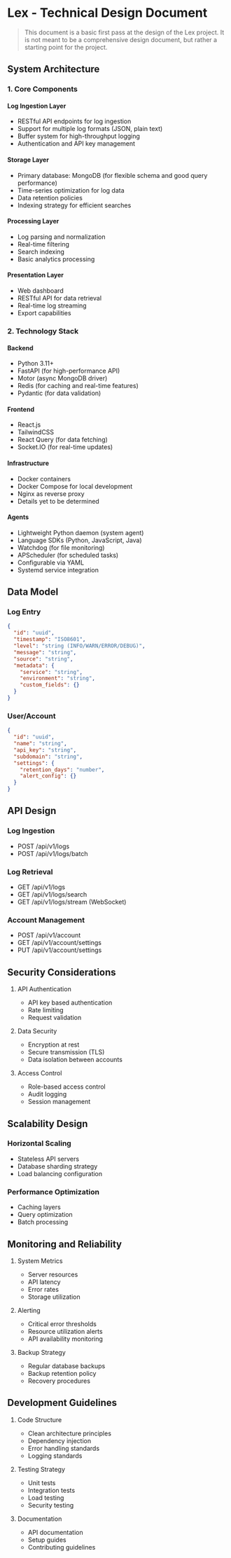 # Lex - Technical Design Document

> This document is a basic first pass at the design of the Lex project. It is not meant to be a comprehensive design document, but rather a starting point for the project.

## System Architecture

### 1. Core Components

#### Log Ingestion Layer
- RESTful API endpoints for log ingestion
- Support for multiple log formats (JSON, plain text)
- Buffer system for high-throughput logging
- Authentication and API key management

#### Storage Layer
- Primary database: MongoDB (for flexible schema and good query performance)
- Time-series optimization for log data
- Data retention policies
- Indexing strategy for efficient searches

#### Processing Layer
- Log parsing and normalization
- Real-time filtering
- Search indexing
- Basic analytics processing

#### Presentation Layer
- Web dashboard
- RESTful API for data retrieval
- Real-time log streaming
- Export capabilities

### 2. Technology Stack

#### Backend
- Python 3.11+
- FastAPI (for high-performance API)
- Motor (async MongoDB driver)
- Redis (for caching and real-time features)
- Pydantic (for data validation)

#### Frontend
- React.js
- TailwindCSS
- React Query (for data fetching)
- Socket.IO (for real-time updates)

#### Infrastructure
- Docker containers
- Docker Compose for local development
- Nginx as reverse proxy
- Details yet to be determined

#### Agents
- Lightweight Python daemon (system agent)
- Language SDKs (Python, JavaScript, Java)
- Watchdog (for file monitoring)
- APScheduler (for scheduled tasks)
- Configurable via YAML
- Systemd service integration

## Data Model

### Log Entry
```json
{
  "id": "uuid",
  "timestamp": "ISO8601",
  "level": "string (INFO/WARN/ERROR/DEBUG)",
  "message": "string",
  "source": "string",
  "metadata": {
    "service": "string",
    "environment": "string",
    "custom_fields": {}
  }
}
```

### User/Account
```json
{
  "id": "uuid",
  "name": "string",
  "api_key": "string",
  "subdomain": "string",
  "settings": {
    "retention_days": "number",
    "alert_config": {}
  }
}
```

## API Design

### Log Ingestion
- POST /api/v1/logs
- POST /api/v1/logs/batch

### Log Retrieval
- GET /api/v1/logs
- GET /api/v1/logs/search
- GET /api/v1/logs/stream (WebSocket)

### Account Management
- POST /api/v1/account
- GET /api/v1/account/settings
- PUT /api/v1/account/settings

## Security Considerations

1. API Authentication
   - API key based authentication
   - Rate limiting
   - Request validation

2. Data Security
   - Encryption at rest
   - Secure transmission (TLS)
   - Data isolation between accounts

3. Access Control
   - Role-based access control
   - Audit logging
   - Session management

## Scalability Design

### Horizontal Scaling
- Stateless API servers
- Database sharding strategy
- Load balancing configuration

### Performance Optimization
- Caching layers
- Query optimization
- Batch processing

## Monitoring and Reliability

1. System Metrics
   - Server resources
   - API latency
   - Error rates
   - Storage utilization

2. Alerting
   - Critical error thresholds
   - Resource utilization alerts
   - API availability monitoring

3. Backup Strategy
   - Regular database backups
   - Backup retention policy
   - Recovery procedures

## Development Guidelines

1. Code Structure
   - Clean architecture principles
   - Dependency injection
   - Error handling standards
   - Logging standards

2. Testing Strategy
   - Unit tests
   - Integration tests
   - Load testing
   - Security testing

3. Documentation
   - API documentation
   - Setup guides
   - Contributing guidelines
